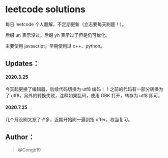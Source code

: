 # leetcode solutions

每日 leetcode 个人题解，不定期更新（立志要每天刷题！）。

后缀 un 表示没过。后缀 yh 表示过了但是仍可优化。

主要使用 javascript，早期使用过 c++、python。

## Updates：

#### 2020.3.25

今天起更换了编辑器，后续代码切换为 utf8 编码！！之前的代码有一部分转换为了 utf8，另外的转换失败，注释如果乱码，使用 GBK 打开，转存为 utf8 即可。

#### 2020.7.25

几个月没刷又忘了许多，近期开始刷一遍剑指 offer，权当复习。

## Author：

> @Congb19
